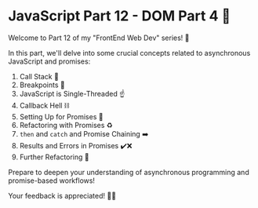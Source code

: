 # JavaScript Part 12 - DOM Part 4 🚀

Welcome to Part 12 of my "FrontEnd Web Dev" series! 🌟

In this part, we'll delve into some crucial concepts related to asynchronous JavaScript and promises:

1. Call Stack 🔢
2. Breakpoints 🛑
3. JavaScript is Single-Threaded ☝️
4. Callback Hell ⛓️
5. Setting Up for Promises 🔄
6. Refactoring with Promises ♻️
7. `then` and `catch` and Promise Chaining ➡️
8. Results and Errors in Promises ✔️❌
9. Further Refactoring 🔄

Prepare to deepen your understanding of asynchronous programming and promise-based workflows!

Your feedback is appreciated! 🎊😊
